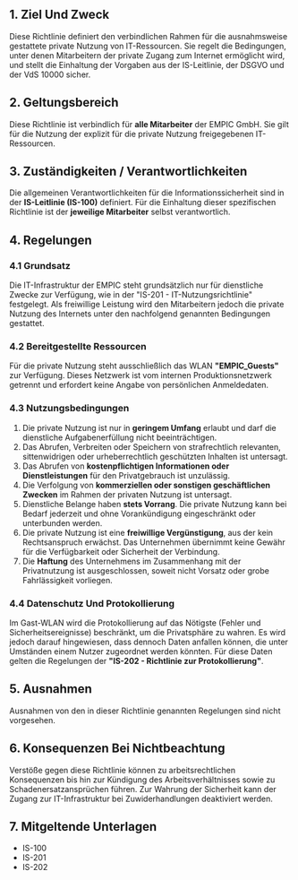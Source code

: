 ## **1. Ziel Und Zweck**

Diese Richtlinie definiert den verbindlichen Rahmen für die ausnahmsweise gestattete private Nutzung von IT-Ressourcen. Sie regelt die Bedingungen, unter denen Mitarbeitern der private Zugang zum Internet ermöglicht wird, und stellt die Einhaltung der Vorgaben aus der IS-Leitlinie, der DSGVO und der VdS 10000 sicher.

## **2. Geltungsbereich**

Diese Richtlinie ist verbindlich für **alle Mitarbeiter** der EMPIC GmbH. Sie gilt für die Nutzung der explizit für die private Nutzung freigegebenen IT-Ressourcen.

## **3. Zuständigkeiten / Verantwortlichkeiten**

Die allgemeinen Verantwortlichkeiten für die Informationssicherheit sind in der **IS-Leitlinie (IS-100)** definiert. Für die Einhaltung dieser spezifischen Richtlinie ist der **jeweilige Mitarbeiter** selbst verantwortlich.

## **4. Regelungen**

### **4.1 Grundsatz**

Die IT-Infrastruktur der EMPIC steht grundsätzlich nur für dienstliche Zwecke zur Verfügung, wie in der "IS-201 - IT-Nutzungsrichtlinie" festgelegt. Als freiwillige Leistung wird den Mitarbeitern jedoch die private Nutzung des Internets unter den nachfolgend genannten Bedingungen gestattet.

### **4.2 Bereitgestellte Ressourcen**

Für die private Nutzung steht ausschließlich das WLAN **"EMPIC_Guests"** zur Verfügung. Dieses Netzwerk ist vom internen Produktionsnetzwerk getrennt und erfordert keine Angabe von persönlichen Anmeldedaten.

### **4.3 Nutzungsbedingungen**

1. Die private Nutzung ist nur in **geringem Umfang** erlaubt und darf die dienstliche Aufgabenerfüllung nicht beeinträchtigen.
2. Das Abrufen, Verbreiten oder Speichern von strafrechtlich relevanten, sittenwidrigen oder urheberrechtlich geschützten Inhalten ist untersagt.
3. Das Abrufen von **kostenpflichtigen Informationen oder Dienstleistungen** für den Privatgebrauch ist unzulässig.
4. Die Verfolgung von **kommerziellen oder sonstigen geschäftlichen Zwecken** im Rahmen der privaten Nutzung ist untersagt.
5. Dienstliche Belange haben **stets Vorrang**. Die private Nutzung kann bei Bedarf jederzeit und ohne Vorankündigung eingeschränkt oder unterbunden werden.
6. Die private Nutzung ist eine **freiwillige Vergünstigung**, aus der kein Rechtsanspruch erwächst. Das Unternehmen übernimmt keine Gewähr für die Verfügbarkeit oder Sicherheit der Verbindung.
7. Die **Haftung** des Unternehmens im Zusammenhang mit der Privatnutzung ist ausgeschlossen, soweit nicht Vorsatz oder grobe Fahrlässigkeit vorliegen.

### **4.4 Datenschutz Und Protokollierung**

Im Gast-WLAN wird die Protokollierung auf das Nötigste (Fehler und Sicherheitsereignisse) beschränkt, um die Privatsphäre zu wahren. Es wird jedoch darauf hingewiesen, dass dennoch Daten anfallen können, die unter Umständen einem Nutzer zugeordnet werden könnten. Für diese Daten gelten die Regelungen der **"IS-202 - Richtlinie zur Protokollierung"**.

## **5. Ausnahmen**

Ausnahmen von den in dieser Richtlinie genannten Regelungen sind nicht vorgesehen.

## **6. Konsequenzen Bei Nichtbeachtung**

Verstöße gegen diese Richtlinie können zu arbeitsrechtlichen Konsequenzen bis hin zur Kündigung des Arbeitsverhältnisses sowie zu Schadenersatzansprüchen führen. Zur Wahrung der Sicherheit kann der Zugang zur IT-Infrastruktur bei Zuwiderhandlungen deaktiviert werden.

## **7. Mitgeltende Unterlagen**

- IS-100
- IS-201
- IS-202